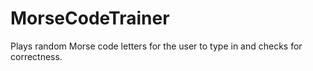 # MorseCodeTrainer
Plays random Morse code letters for the user to type in and checks for correctness.
